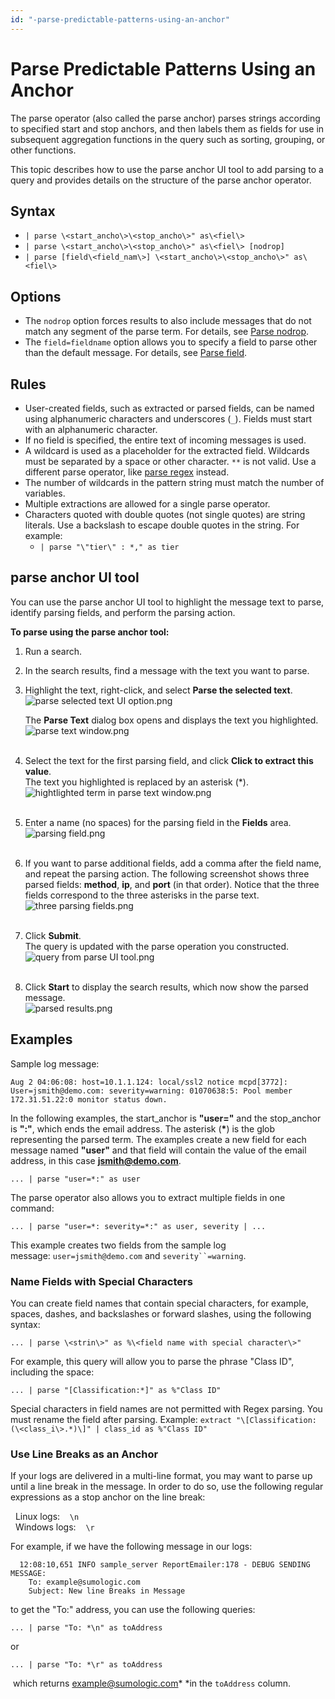 ```yaml
---
id: "-parse-predictable-patterns-using-an-anchor"
---
```


# Parse Predictable Patterns Using an Anchor

The parse operator (also called the parse anchor) parses strings
according to specified start and stop anchors, and then labels them as
fields for use in subsequent aggregation functions in the query such as
sorting, grouping, or other functions.

This topic describes how to use the parse anchor UI tool to add parsing
to a query and provides details on the structure of the parse anchor
operator.

## Syntax

* `| parse \<start_ancho\>\<stop_ancho\>" as\<fiel\>`
* `| parse \<start_ancho\>\<stop_ancho\>" as\<fiel\> [nodrop]`
* `| parse [field\<field_nam\>] \<start_ancho\>\<stop_ancho\>" as\<fiel\>`

## Options

* The `nodrop` option forces results to also include messages that do
    not match any segment of the parse term. For details, see [Parse
    nodrop](Parse-nodrop-option.md "Parse nodrop"). 
* The `field=fieldname` option allows you to specify a field to parse
    other than the default message. For details, see [Parse
    field](Parse-field-option.md "Parse field"). 

## Rules

* User-created fields, such as extracted or parsed fields, can be
    named using alphanumeric characters and underscores (`_`). Fields
    must start with an alphanumeric character. 
* If no field is specified, the entire text of incoming messages is
    used.
* A wildcard is used as a placeholder for the extracted field.
    Wildcards must be separated by a space or other character. `**` is
    not valid. Use a different parse operator, like [parse
    regex](02-Parse-Variable-Patterns-Using-Regex.md "Parse Variable Patterns Using Regex")
    instead.
* The number of wildcards in the pattern string must match the number
    of variables.
* Multiple extractions are allowed for a single parse operator.
* Characters quoted with double quotes (not single quotes) are string
    literals. Use a backslash to escape double quotes in the string. For
    example:
    * `| parse "\"tier\" : *," as tier`

## parse anchor UI tool

You can use the parse anchor UI tool to highlight the message text to
parse, identify parsing fields, and perform the parsing action.

**To parse using the parse anchor tool:**

1.  Run a search.
2.  In the search results, find a message with the text you want to
    parse.
3.  Highlight the text, right-click, and select **Parse the selected
    text**.  
    ![parse selected text UI
    option.png](../../static/img/Search-Query-Language/01-Parse-Operators/01-Parse-Predictable-Patterns-Using-an-Anchor/parse-selected-text-UI-option.png)  
      
    The **Parse Text** dialog box opens and displays the text you
    highlighted.  
    ![parse text
    window.png](../../static/img/Search-Query-Language/01-Parse-Operators/01-Parse-Predictable-Patterns-Using-an-Anchor/parse-text-window.png)  
     
4.  Select the text for the first parsing field, and click **Click to
    extract this value**.  
    The text you highlighted is replaced by an asterisk (\*).  
    ![hightlighted term in parse text
    window.png](../../static/img/Search-Query-Language/01-Parse-Operators/01-Parse-Predictable-Patterns-Using-an-Anchor/hightlighted-term-in-parse-text-window.png)  
     
5.  Enter a name (no spaces) for the parsing field in the **Fields**
    area.  
    ![parsing
    field.png](../../static/img/Search-Query-Language/01-Parse-Operators/01-Parse-Predictable-Patterns-Using-an-Anchor/parsing-field.png)  
     
6.  If you want to parse additional fields, add a comma after the field
    name, and repeat the parsing action. The following screenshot shows
    three parsed fields: **method**, **ip**, and **port** (in that
    order). Notice that the three fields correspond to the three
    asterisks in the parse text.  
    ![three parsing
    fields.png](../../static/img/Search-Query-Language/01-Parse-Operators/01-Parse-Predictable-Patterns-Using-an-Anchor/three-parsing-fields.png)  
     
7.  Click **Submit**.  
    The query is updated with the parse operation you constructed.  
    ![query from parse UI
    tool.png](../../static/img/Search-Query-Language/01-Parse-Operators/01-Parse-Predictable-Patterns-Using-an-Anchor/query-from-parse-UI-tool.png)  
     
8.  Click **Start** to display the search results, which now show the
    parsed message.  
    ![parsed
    results.png](../../static/img/Search-Query-Language/01-Parse-Operators/01-Parse-Predictable-Patterns-Using-an-Anchor/parsed-results.png)

## Examples

Sample log message:

    Aug 2 04:06:08: host=10.1.1.124: local/ssl2 notice mcpd[3772]: User=jsmith@demo.com: severity=warning: 01070638:5: Pool member 172.31.51.22:0 monitor status down.

In the following examples, the start_anchor is **"user="** and the
stop_anchor is **":"**, which ends the email address. The asterisk
(**\***) is the glob representing the parsed term. The examples create a
new field for each message named **"user"** and that field will contain
the value of the email address, in this case **jsmith@demo.com**.

`... | parse "user=*:" as user `

The parse operator also allows you to extract multiple fields in one
command:

`... | parse "user=*: severity=*:" as user, severity | ... `

This example creates two fields from the sample log
message: `user=jsmith@demo.com` and `severity``=warning`.

### Name Fields with Special Characters

You can create field names that contain special characters, for example,
spaces, dashes, and backslashes or forward slashes, using the following
syntax:

`... | parse \<strin\>" as %\<field name with special character\>"`

For example, this query will allow you to parse the phrase "Class ID",
including the space:

`... | parse "[Classification:*]" as %"Class ID"`

Special characters in field names are not permitted with Regex parsing.
You must rename the field after parsing.
Example: `extract "\[Classification:(\<class_i\>.*)\]" | class_id as %"Class ID"`

### Use Line Breaks as an Anchor

If your logs are delivered in a multi-line format, you may want to parse
up until a line break in the message. In order to do so, use the
following regular expressions as a stop anchor on the line break: 

  Linux logs:    `\n `  
  Windows logs:    `\r`

For example, if we have the following message in our logs:

      12:08:10,651 INFO sample_server ReportEmailer:178 - DEBUG SENDING MESSAGE: 
        To: example@sumologic.com 
        Subject: New line Breaks in Message

to get the "To:" address, you can use the following queries:

`... | parse "To: *\n" as toAddress`

or

`... | parse "To: *\r" as toAddress`

 which returns example@sumologic.com* *in the `toAddress` column.
